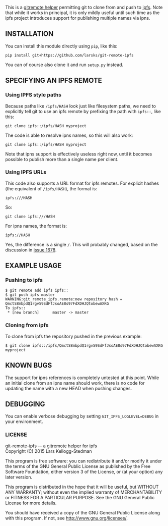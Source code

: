 This is a [gitremote helper][] permitting git to clone from and push
to [ipfs][].  Note that while it works in principal, it is only mildly
useful until such time as the ipfs project introduces support for
publishing multiple names via ipns.

[gitremote helper]: https://www.kernel.org/pub/software/scm/git/docs/gitremote-helpers.html
[ipfs]: http://ipfs.io/

## INSTALLATION

You can install this module directly using `pip`, like this:

    pip install git+https://github.com/larsks/git-remote-ipfs

You can of course also clone it and run `setup.py` instead.

## SPECIFYING AN IPFS REMOTE

### Using IPFS style paths

Because paths like `/ipfs/HASH` look just like filesystem paths, we
need to explicitly tell git to use an ipfs remote by prefixing the
path with `ipfs::`, like this:

    git clone ipfs::/ipfs/HASH myproject

The code is able to resolve ipns names, so this will also work:

    git clone ipfs::/ipfs/HASH myproject

Note that ipns support is effectively useless right now, until it
becomes possible to publish more than a single name per client.

### Using IPFS URLs

This code also supports a URL format for ipfs remotes.  For explicit
hashes (the equivalent of `/ipfs/HASH`), the format is:

    ipfs:///HASH

So:

    git clone ipfs:///HASH

For ipns names, the format is:

    ipfs://HASH

Yes, the difference is a single `/`.  This will probably changed, based on the discussion in [issue 1678][].

[issue 1678]: https://github.com/ipfs/go-ipfs/issues/1678

## EXAMPLE USAGE

### Pushing to ipfs

    $ git remote add ipfs ipfs::
    $ git push ipfs master
    WARNING:git_remote_ipfs.remote:new repository hash = QmctS8mbpdQ1rgvS9SdFfJsoAE8s97FdXDHJQtobewAXKG
    To ipfs::
     * [new branch]      master -> master

### Cloning from ipfs

To clone from ipfs the repository pushed in the previous example:

    $ git clone ipfs::/ipfs/QmctS8mbpdQ1rgvS9SdFfJsoAE8s97FdXDHJQtobewAXKG myproject

## KNOWN BUGS

The support for ipns references is completely untested at this point.
While an initial clone from an ipns name should work, there is no code
for updating the name with a new HEAD when pushing changes.

## DEBUGGING

You can enable verbose debugging by setting `GIT_IPFS_LOGLEVEL=DEBUG`
in your environment.

### LICENSE

git-remote-ipfs -- a gitremote helper for ipfs  
Copyright (C) 2015 Lars Kellogg-Stedman

This program is free software: you can redistribute it and/or modify
it under the terms of the GNU General Public License as published by
the Free Software Foundation, either version 3 of the License, or
(at your option) any later version.

This program is distributed in the hope that it will be useful,
but WITHOUT ANY WARRANTY; without even the implied warranty of
MERCHANTABILITY or FITNESS FOR A PARTICULAR PURPOSE.  See the
GNU General Public License for more details.

You should have received a copy of the GNU General Public License
along with this program.  If not, see <http://www.gnu.org/licenses/>.


